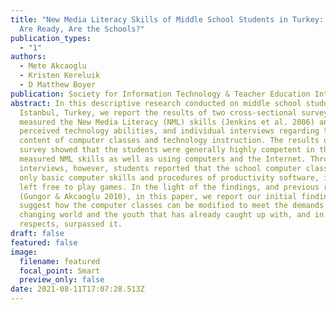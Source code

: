 ```yaml
---
title: "New Media Literacy Skills of Middle School Students in Turkey: Students
  Are Ready, Are the Schools?"
publication_types:
  - "1"
authors:
  - Mete Akcaoglu
  - Kristen Kereluik
  - D Matthew Boyer
publication: Society for Information Technology & Teacher Education International Conference
abstract: In this descriptive research conducted on middle school students in
  Istanbul, Turkey, we report the results of two cross-sectional surveys which
  measured the New Media Literacy (NML) skills (Jenkins et al. 2006) and
  perceived technology abilities, and individual interviews regarding the
  content of computer classes and technology instruction. The results of the
  survey showed that the students were generally highly competent in the
  measured NML skills as well as using computers and the Internet. Through the
  interviews, however, students reported that the school computer classes taught
  only basic computer skills and procedures of productivity software, if not
  left free to play games. In the light of the findings, and previous research
  (Gungor & Akcaoglu 2010), in this paper, we report our initial findings and
  suggest how the computer classes can be modified to meet the demands of the
  changing world and the youth that has already caught up with, and in many
  respects, surpassed it.
draft: false
featured: false
image:
  filename: featured
  focal_point: Smart
  preview_only: false
date: 2021-08-11T17:07:28.513Z
---
```

